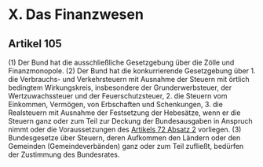 # X. Das Finanzwesen

## Artikel 105

(1) Der Bund hat die ausschließliche Gesetzgebung über die Zölle und Finanzmonopole.
(2) Der Bund hat die konkurrierende Gesetzgebung über
    1. die Verbrauchs- und Verkehrsteuern mit Ausnahme der Steuern mit örtlich bedingtem Wirkungskreis, insbesondere der Grunderwerbsteuer, der Wertzuwachssteuer und der Feuerschutzsteuer,
    2. die Steuern vom Einkommen, Vermögen, von Erbschaften und Schenkungen,
    3. die Realsteuern mit Ausnahme der Festsetzung der Hebesätze, wenn er die Steuern ganz oder zum Teil zur Deckung der Bundesausgaben in Anspruch nimmt oder die Voraussetzungen des [Artikels 72 Absatz 2](#artikel-72) vorliegen.
(3) Bundesgesetze über Steuern, deren Aufkommen den Ländern oder den Gemeinden (Gemeindeverbänden) ganz oder zum Teil zufließt, bedürfen der Zustimmung des Bundesrates.

